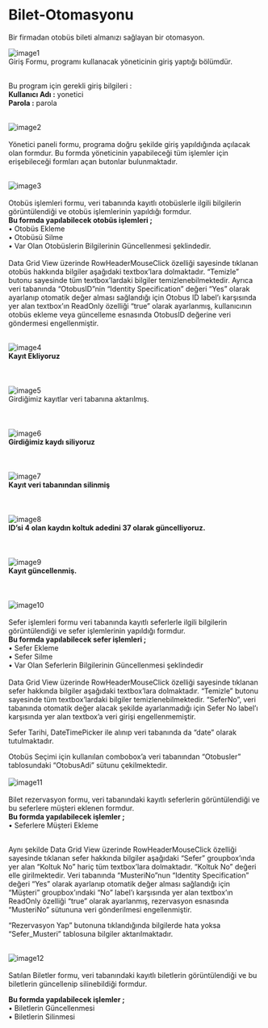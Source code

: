 # Bilet-Otomasyonu
Bir firmadan otobüs bileti almanızı sağlayan bir otomasyon.
<br>

![image1](https://user-images.githubusercontent.com/91637929/135361132-646e2ea9-1af8-41d0-874e-757b5cead3d5.png)
<br>
Giriş Formu, programı kullanacak yöneticinin giriş yaptığı bölümdür. 
<br>
<br>

Bu program için gerekli giriş bilgileri :<br>
**Kullanıcı Adı :** yonetici<br>
**Parola :** parola 
<br>
<br>

![image2](https://user-images.githubusercontent.com/91637929/135361692-86d66476-a56c-4081-b351-a46b3391e6ce.png)
<br>
<br>
Yönetici paneli formu, programa doğru şekilde giriş yapıldığında açılacak olan formdur. Bu formda yöneticinin yapabileceği tüm işlemler için erişebileceği formları açan butonlar bulunmaktadır. 
<br>
<br>

![image3](https://user-images.githubusercontent.com/91637929/135361766-50c190bd-b39a-485e-bce6-1d6ed1591f84.png)
<br>
<br>
Otobüs işlemleri formu, veri tabanında kayıtlı otobüslerle ilgili bilgilerin görüntülendiği ve otobüs işlemlerinin yapıldığı formdur.
<br>
**Bu formda yapılabilecek otobüs işlemleri ;**<br>
•	Otobüs Ekleme<br>
•	Otobüsü Silme<br>
•	Var Olan Otobüslerin Bilgilerinin Güncellenmesi
şeklindedir.
<br>
<br>
Data Grid View üzerinde RowHeaderMouseClick özelliği sayesinde tıklanan otobüs hakkında bilgiler aşağıdaki textbox’lara dolmaktadır. “Temizle” butonu sayesinde tüm textbox’lardaki bilgiler temizlenebilmektedir. Ayrıca veri tabanında “OtobusID”nin “Identity Specification” değeri “Yes” olarak ayarlanıp otomatik değer alması sağlandığı için Otobus ID label’ı karşısında yer alan textbox’ın ReadOnly özelliği “true” olarak ayarlanmış, kullanıcının otobüs ekleme veya güncelleme esnasında OtobusID değerine veri göndermesi engellenmiştir. 
<br>
<br>


![image4](https://user-images.githubusercontent.com/91637929/135361788-9989237b-c32e-4bb0-b487-8de7baa03b6f.png)
<br>
**Kayıt Ekliyoruz**
<br>
<br>
<br>
<br>
![image5](https://user-images.githubusercontent.com/91637929/135361808-e778a2a9-3f35-4b9e-aa0d-822463f5cd8e.png)
<br>
Girdiğimiz kayıtlar veri tabanına aktarılmış.
<br>
<br>
<br>
<br>
![image6](https://user-images.githubusercontent.com/91637929/135361835-7dffd672-1c4e-4f79-b070-72002decb124.png)
<br>
**Girdiğimiz kaydı siliyoruz**
<br>
<br>
<br>
<br>
![image7](https://user-images.githubusercontent.com/91637929/135361856-3f4e6088-bdb5-4551-92ec-f2cc0360ba1d.png)
<br>
**Kayıt veri tabanından silinmiş**
<br>
<br>
<br>
<br>
![image8](https://user-images.githubusercontent.com/91637929/135361868-745970a1-01ef-4591-9d10-c38c7e844fc8.png)
<br>
**ID’si 4 olan kaydın koltuk adedini 37 olarak güncelliyoruz.**
<br>
<br>
<br>
<br>
![image9](https://user-images.githubusercontent.com/91637929/135361883-e9f1079a-34e9-4544-9acd-1505034121e0.png)
<br>
**Kayıt güncellenmiş.**
<br>
<br>
<br>
<br>
![image10](https://user-images.githubusercontent.com/91637929/135361897-bace362f-4f45-4b7b-a690-206d18fdedad.png)
<br>
<br>
Sefer işlemleri formu veri tabanında kayıtlı seferlerle ilgili bilgilerin görüntülendiği ve sefer işlemlerinin yapıldığı formdur.
<br>
**Bu formda yapılabilecek sefer işlemleri ;**<br>
•	Sefer Ekleme<br>
•	Sefer Silme<br>
•	Var Olan Seferlerin Bilgilerinin Güncellenmesi
şeklindedir
<br>
<br>
Data Grid View üzerinde RowHeaderMouseClick özelliği sayesinde tıklanan sefer hakkında bilgiler aşağıdaki textbox’lara dolmaktadır. “Temizle” butonu sayesinde tüm textbox’lardaki bilgiler temizlenebilmektedir. “SeferNo”, veri tabanında otomatik değer alacak şekilde ayarlanmadığı için Sefer No label’ı karşısında yer alan textbox’a veri girişi engellenmemiştir.<br>

Sefer Tarihi, DateTimePicker ile alınıp veri tabanında da “date” olarak tutulmaktadır. <br>

Otobüs Seçimi için kullanılan combobox’a veri tabanından “Otobusler” tablosundaki “OtobusAdi” sütunu çekilmektedir.
<br>
<br>
![image11](https://user-images.githubusercontent.com/91637929/135361907-617ae810-a53e-4942-8371-ac7bf7769974.png)
<br>
<br>
Bilet rezervasyon formu, veri tabanındaki kayıtlı seferlerin görüntülendiği ve bu seferlere müşteri eklenen formdur.
<br>
**Bu formda yapılabilecek işlemler ;**<br>
•	Seferlere Müşteri Ekleme
<br>
<br>

Aynı şekilde Data Grid View üzerinde RowHeaderMouseClick özelliği sayesinde tıklanan sefer hakkında bilgiler aşağıdaki “Sefer” groupbox’ında yer alan “Koltuk No” hariç tüm textbox’lara dolmaktadır. “Koltuk No” değeri elle girilmektedir. Veri tabanında “MusteriNo”nun “Identity Specification” değeri “Yes” olarak ayarlanıp otomatik değer alması sağlandığı için “Müşteri” groupbox’ındaki “No” label’ı karşısında yer alan textbox’ın ReadOnly özelliği “true” olarak ayarlanmış, rezervasyon esnasında “MusteriNo” sütununa veri gönderilmesi engellenmiştir.<br>

“Rezervasyon Yap” butonuna tıklandığında bilgilerde hata yoksa “Sefer_Musteri” tablosuna bilgiler aktarılmaktadır.
<br>
<br>

![image12](https://user-images.githubusercontent.com/91637929/135361916-6a68af51-3a15-4eb1-9239-6f1c7db2ebad.png)
<br>
<br>
Satılan Biletler formu, veri tabanındaki kayıtlı biletlerin görüntülendiği ve bu biletlerin güncellenip silinebildiği formdur.
<br>

**Bu formda yapılabilecek işlemler ;**<br>
•	Biletlerin Güncellenmesi<br>
•	Biletlerin Silinmesi



